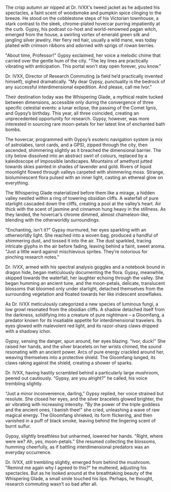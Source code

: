 The crisp autumn air nipped at Dr. IVXX's tweed jacket as he adjusted his spectacles, a faint scent of woodsmoke and pumpkin spice clinging to the breeze. He stood on the cobblestone steps of his Victorian townhouse, a stark contrast to the sleek, chrome-plated hovercar purring impatiently at the curb.  Gypsy, his podcast co-host and world-renowned pagan witch, emerged from the house, a swirling vortex of emerald green silk and jangling silver jewelry. Her fiery red hair, usually a wild mane, was today plaited with crimson ribbons and adorned with sprigs of rowan berries. 

"About time, Professor!" Gypsy exclaimed, her voice a melodic chime that carried over the gentle hum of the city.  "The ley lines are practically vibrating with anticipation. This portal won't stay open forever, you know."

Dr. IVXX, Director of Research Commuting (a field he’d practically invented himself), sighed dramatically. "My dear Gypsy, punctuality is the bedrock of any successful interdimensional expedition. And please, call me Ivor."

Their destination today was the Whispering Glade, a mythical realm tucked between dimensions, accessible only during the convergence of three specific celestial events: a lunar eclipse, the passing of the Comet Ignis, and Gypsy’s birthday. This year, all three coincided, creating an unprecedented opportunity for research.  Gypsy, however, was more interested in sourcing rare moon-petals for her latest line of enchanted bath bombs.

The hovercar, programmed with Gypsy’s esoteric navigation system (a mix of astrolabes, tarot cards, and a GPS), zipped through the city, then ascended, shimmering slightly as it breached the dimensional barrier.  The city below dissolved into an abstract swirl of colours, replaced by a kaleidoscope of impossible landscapes. Mountains of amethyst jutted towards skies painted in shades of lavender and gold.  Rivers of liquid moonlight flowed through valleys carpeted with shimmering moss.  Strange, bioluminescent flora pulsed with an inner light, casting an ethereal glow on everything.

The Whispering Glade materialized before them like a mirage, a hidden valley nestled within a ring of towering obsidian cliffs.  A waterfall of pure starlight cascaded down the cliffs, creating a pool at the valley’s heart.  Air thick with the scent of jasmine and cinnamon hung heavy in the stillness.  As they landed, the hovercar’s chrome dimmed, almost chameleon-like, blending with the otherworldly surroundings.

"Enchanting, isn't it?" Gypsy murmured, her eyes sparkling with an otherworldly light.  She reached into a woven bag, produced a handful of shimmering dust, and tossed it into the air. The dust sparkled, tracing intricate glyphs in the air before fading, leaving behind a faint, sweet aroma.  "Just a little ward against mischievous sprites.  They’re notorious for pinching research notes."

Dr. IVXX, armed with his spectral analysis goggles and a notebook bound in dragon hide, began meticulously documenting the flora.  Gypsy, meanwhile, skipped towards the waterfall, her laughter echoing through the valley. She began humming an ancient tune, and the moon-petals, delicate, translucent blossoms that bloomed only under starlight, detached themselves from the surrounding vegetation and floated towards her like iridescent snowflakes.

As Dr. IVXX meticulously categorized a new species of luminous fungi, a low growl resonated from the obsidian cliffs.  A shadow detached itself from the darkness, solidifying into a creature of pure nightmare – a Gloomfang, a predator known for its insatiable appetite for interdimensional travelers.  Its eyes glowed with malevolent red light, and its razor-sharp claws dripped with a shadowy ichor.

Gypsy, sensing the danger, spun around, her eyes blazing.  "Ivor, duck!"  She raised her hands, and the silver bracelets on her wrists chimed, the sound resonating with an ancient power.  Arcs of pure energy crackled around her, weaving themselves into a protective shield.  The Gloomfang lunged, its claws raking against the shield, creating a shower of sparks.

Dr. IVXX, having hastily scrambled behind a particularly large mushroom, peered out cautiously. “Gypsy, are you alright?” he called, his voice trembling slightly.

“Just a minor inconvenience, darling,” Gypsy replied, her voice strained but resolute.  She closed her eyes, and the silver bracelets glowed brighter, the air vibrating with increasing intensity.  "By the power of the triple goddess and the ancient ones, I banish thee!" she cried, unleashing a wave of raw magical energy.  The Gloomfang shrieked, its form flickering, and then vanished in a puff of black smoke, leaving behind the lingering scent of burnt sulfur.

Gypsy, slightly breathless but unharmed, lowered her hands. "Right, where were we? Ah, yes, moon-petals."  She resumed collecting the blossoms, humming cheerfully, as if battling interdimensional predators was an everyday occurrence.

Dr. IVXX, still trembling slightly, emerged from behind the mushroom.  "Remind me again why I agreed to this?" he muttered, adjusting his spectacles.  But as he looked around at the breathtaking beauty of the Whispering Glade, a small smile touched his lips.  Perhaps, he thought, research commuting wasn’t so bad after all.
